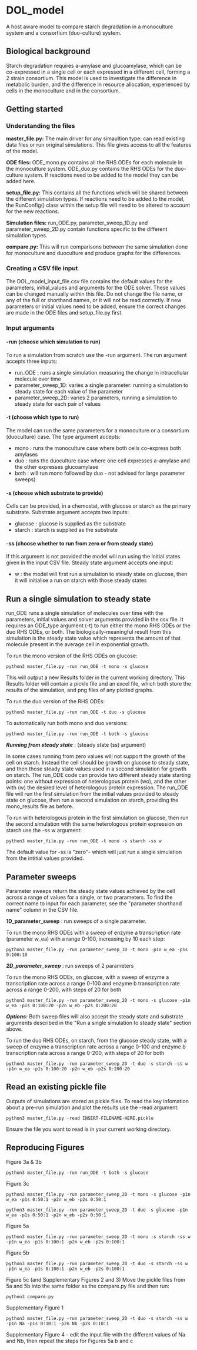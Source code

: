 # DOL_model

A host aware model to compare starch degradation in a monoculture system and a consortium (duo-culture) system. 

## Biological background 
Starch degradation requires a-amylase and glucoamylase, which can be co-expressed in a single cell or each expressed in a different cell, forming a 2 strain consortium. This model is used to investigate the difference in metabolic burden, and the difference in resource allocation, experienced by cells in the monoculture and in the consortium.  

## Getting started

### Understanding the files

**master_file.py:** The main driver for any simaultion type: can read existing data files or run original simulations. This file gives access to all the features of the model. 

**ODE files:** ODE_mono.py contains all the RHS ODEs for each molecule in the monoculture system. ODE_duo.py contains the RHS ODEs for the duo-culture system. If reactions need to be added to the model they can be added here.

**setup_file.py:** This contains all the functions which will be shared between the different simulation types. If reactions need to be added to the model, the RunConfig() class within the setup file will need to be altered to account for the new reactions. 

**Simulation files:** run_ODE.py, parameter_sweep_1D.py and parameter_sweep_2D.py contain functions specific to the different simulation types.

**compare.py:** This will run comparisons between the same simulation done for monoculture and duoculture and produce graphs for the differences.

### Creating a CSV file input

The DOL_model_input_file.csv file contains the default values for the parameters, initial_values and arguments for the ODE solver. These values can be changed manually within this file. 
Do not change the file name, or any of the full or shorthand names, or it will not be read correctly. If new parameters or initial values need to be added, ensure the correct changes are made in the ODE files and setup_file.py first.  

### Input arguments

#### -run (choose which simulation to run)

To run a simulation from scratch use the -run argument. The run argument accepts three inputs:
* run_ODE : runs a single simulation measuring the change in intracellular molecule over time
* parameter_sweep_1D: varies a single parameter: running a simulation to steady state for each value of the parameter
* parameter_sweep_2D: varies 2 parameters, running a simulation to steady state for each pair of values

#### -t (choose which type to run)

The model can run the same parameters for a monoculture or a consortium (duoculture) case. The type argument accepts:
* mono : runs the monoculture case where both cells co-express both amylases
* duo : runs the duoculture case where one cell expresses a-amylase and the other expresses glucoamylase
* both : will run mono followed by duo - not advised for large parameter sweeps)

#### -s (choose which substrate to provide)

Cells can be provided, in a chemostat, with glucose or starch as the primary substrate. Substrate argument accepts two inputs:
* glucose : glucose is supplied as the substrate
* starch : starch is supplied as the substrate

#### -ss (choose whether to run from zero or from steady state)

If this argument is not provided the model will run using the initial states given in the input CSV file. Steady state argument accepts one input:
* w : the model will first run a simulation to steady state on glucose, then it will initialise a run on starch with those steady states

## Run a single simulation to steady state

run_ODE runs a single simulation of molecules over time with the parameters, initial values and solver arguments provided in the csv file. It requires an ODE_type argument (-t) to run either the mono RHS ODEs or the duo RHS ODEs, or both. The biologically-meaningful result from this simulation is the steady state value which represents the amount of that molecule present in the average cell in exponential growth. 

To run the mono version of the RHS ODEs on glucose:

```
python3 master_file.py -run run_ODE -t mono -s glucose
```
This will output a new Results folder in the current working directory. This Results folder will contain a pickle file and an excel file, which both store the results of the simulation, and png files of any plotted graphs.  

To run the duo version of the RHS ODEs:

```
python3 master_file.py -run run_ODE -t duo -s glucose
```

To automatically run both mono and duo versions:
```
python3 master_file.py -run run_ODE -t both -s glucose
```

***Running from steady state*** : (steady state (ss) argument)

In some cases running from zero values will not support the growth of the cell on starch. Instead the cell should be growth on glucose to steady state, and then those steady state values used in a second simulation for growth on starch. The run_ODE code can provide two different steady state starting points: one without expression of heterologous protein (wo), and the other with (w) the desired level of heterologous protein expression. The run_ODE file will run the first simulation from the initial values provided to steady state on glucose, then run a second simulation on starch, providing the mono_results file as before. 

To run with heterologous protein in the first simulation on glucose, then run the second simulation with the same heterologous protein expression on starch use the -ss w argument: 
```
python3 master_file.py -run run_ODE -t mono -s starch -ss w
```

The default value for -ss is "zero"- which will just run a single simulation from the intitial values provided. 


## Parameter sweeps
Parameter sweeps return the steady state values achieved by the cell across a range of values for a single, or two prarameters. To find the correct name to input for each parameter, see the "parameter shorthand name" column in the CSV file. 

**1D_parameter_sweep** : run sweeps of a single parameter. 

To run the mono RHS ODEs with a sweep of enzyme a transcription rate (parameter w_ea) with a range 0-100, increasing by 10 each step:
```
python3 master_file.py -run parameter_sweep_1D -t mono -p1n w_ea -p1s 0:100:10
```


***2D_parameter_sweep*** : run sweeps of 2 parameters

To run the mono RHS ODEs, on glucose, with a sweep of enzyme a transcription rate across a range 0-100 and enzyme b transcription rate across a range 0-200, with steps of 20 for both
```
python3 master_file.py -run parameter_sweep_2D -t mono -s glucose -p1n w_ea -p1s 0:100:20 -p2n w_eb -p2s 0:200:20
```

***Options:*** Both sweep files will also accept the steady state and substrate arguments described in the "Run a single simulation to steady state" section above.

To run the duo RHS ODEs, on starch, from the glucose steady state, with a sweep of enzyme a transcription rate across a range 0-100 and enzyme b transcription rate across a range 0-200, with steps of 20 for both
```
python3 master_file.py -run parameter_sweep_2D -t duo -s starch -ss w -p1n w_ea -p1s 0:100:20 -p2n w_eb -p2s 0:200:20
```


## Read an existing pickle file
Outputs of simulations are stored as pickle files. To read the key infomation about a pre-run simulation and plot the results use the -read argument:
```
python3 master_file.py -read INSERT-FILENAME-HERE.pickle
```
Ensure the file you want to read is in your current working directory.


## Reproducing Figures

Figure 3a & 3b
```
python3 master_file.py -run run_ODE -t both -s glucose
```

Figure 3c
```
python3 master_file.py -run parameter_sweep_2D -t mono -s glucose -p1n w_ea -p1s 0:50:1 -p2n w_eb -p2s 0:50:1
```
```
python3 master_file.py -run parameter_sweep_2D -t duo -s glucose -p1n w_ea -p1s 0:50:1 -p2n w_eb -p2s 0:50:1
```

Figure 5a
```
python3 master_file.py -run parameter_sweep_2D -t mono -s starch -ss w -p1n w_ea -p1s 0:100:1 -p2n w_eb -p2s 0:100:1
```

Figure 5b 
```
python3 master_file.py -run parameter_sweep_2D -t duo -s starch -ss w -p1n w_ea -p1s 0:100:1 -p2n w_eb -p2s 0:100:1
```

Figure 5c (and Supplementary Figures 2 and 3)
Move the pickle files from 5a and 5b into the same folder as the compare.py file and then run:
```
python3 compare.py
```

Supplementary Figure 1
```
python3 master_file.py -run parameter_sweep_2D -t duo -s starch -ss w -p1n Na -p1s 0:10:1 -p2n Nb -p2s 0:10:1
```

Supplementary Figure 4 - edit the input file with the different values of Na and Nb, then repeat the steps for Figures 5a b and c
